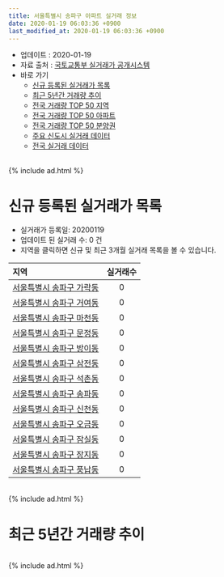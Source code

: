 ```yaml
---
title: 서울특별시 송파구 아파트 실거래 정보
date: 2020-01-19 06:03:36 +0900
last_modified_at: 2020-01-19 06:03:36 +0900
---
```


* 업데이트 : 2020-01-19
* 자료 출처 : [국토교통부 실거래가 공개시스템](http://rt.molit.go.kr)
* 바로 가기
    * [신규 등록된 실거래가 목록](#신규-등록된-실거래가-목록)
    * [최근 5년간 거래량 추이](#최근-5년간-거래량-추이)
    * [전국 거래량 TOP 50 지역](https://apt-info.github.io/apt-trade-info/최근-3개월-전국에서-가장-거래가-많이-발생한-지역)
    * [전국 거래량 TOP 50 아파트](https://apt-info.github.io/apt-trade-info/최근-3개월-전국에서-가장-거래가-많이-발생한-아파트)
    * [전국 거래량 TOP 50 분양권](https://apt-info.github.io/apt-trade-info/최근-3개월-전국에서-가장-거래가-많이-발생한-분양권)
    * [주요 신도시 실거래 데이터](https://apt-info.github.io/apt-trade-info/주요-신도시)
    * [전국 실거래 데이터](https://apt-info.github.io/apt-trade-info/전국)

<br>
{% include ad.html %}
<br>

# 신규 등록된 실거래가 목록
* 실거래가 등록일: 20200119
* 업데이트 된 실거래 수: 0 건
* 지역을 클릭하면 신규 및 최근 3개월 실거래 목록을 볼 수 있습니다.


|지역|실거래수|
|:---|:---:|
|[서울특별시 송파구 가락동](https://apt-info.github.io/apt-trade-info/서울특별시-송파구-가락동)|0|
|[서울특별시 송파구 거여동](https://apt-info.github.io/apt-trade-info/서울특별시-송파구-거여동)|0|
|[서울특별시 송파구 마천동](https://apt-info.github.io/apt-trade-info/서울특별시-송파구-마천동)|0|
|[서울특별시 송파구 문정동](https://apt-info.github.io/apt-trade-info/서울특별시-송파구-문정동)|0|
|[서울특별시 송파구 방이동](https://apt-info.github.io/apt-trade-info/서울특별시-송파구-방이동)|0|
|[서울특별시 송파구 삼전동](https://apt-info.github.io/apt-trade-info/서울특별시-송파구-삼전동)|0|
|[서울특별시 송파구 석촌동](https://apt-info.github.io/apt-trade-info/서울특별시-송파구-석촌동)|0|
|[서울특별시 송파구 송파동](https://apt-info.github.io/apt-trade-info/서울특별시-송파구-송파동)|0|
|[서울특별시 송파구 신천동](https://apt-info.github.io/apt-trade-info/서울특별시-송파구-신천동)|0|
|[서울특별시 송파구 오금동](https://apt-info.github.io/apt-trade-info/서울특별시-송파구-오금동)|0|
|[서울특별시 송파구 잠실동](https://apt-info.github.io/apt-trade-info/서울특별시-송파구-잠실동)|0|
|[서울특별시 송파구 장지동](https://apt-info.github.io/apt-trade-info/서울특별시-송파구-장지동)|0|
|[서울특별시 송파구 풍납동](https://apt-info.github.io/apt-trade-info/서울특별시-송파구-풍납동)|0|


<br>
{% include ad.html %}
<br>

# 최근 5년간 거래량 추이


<div style="width:100%;">
    <canvas id="deal_progress" height="200"></canvas>
</div>

<script>
new Chart(document.getElementById("deal_progress"), {
    type: 'line',
    data: {
        labels: ['201501','201502','201503','201504','201505','201506','201507','201508','201509','201510','201511','201512','201601','201602','201603','201604','201605','201606','201607','201608','201609','201610','201611','201612','201701','201702','201703','201704','201705','201706','201707','201708','201709','201710','201711','201712','201801','201802','201803','201804','201805','201806','201807','201808','201809','201810','201811','201812','201901','201902','201903','201904','201905','201906','201907','201908','201909','201910','201911','201912','202001'],
        datasets: [{
            label: '매매',
            pointRadius: 1,
            data: [560, 578, 906, 681, 665, 616, 685, 515, 591, 814, 557, 287, 264, 288, 498, 753, 869, 1052, 768, 749, 791, 873, 299, 275, 271, 428, 637, 779, 1330, 693, 1073, 235, 589, 514, 711, 809, 1034, 442, 399, 196, 166, 185, 410, 972, 552, 175, 107, 99, 94, 100, 198, 300, 449, 758, 779, 402, 641, 987, 829, 274, 13],
            borderColor: "rgba(255, 201, 14, 1)",
            backgroundColor: "rgba(255, 201, 14, 0.5)",
            fill: false,
            lineTension: 0
        },{
            label: '전월세',
            pointRadius: 1,
            data: [1564, 1312, 1565, 1174, 1059, 951, 1026, 958, 843, 1144, 1002, 1231, 1186, 1123, 1107, 966, 1012, 1145, 1118, 1247, 1200, 1614, 1326, 1523, 1056, 1405, 1286, 1193, 1109, 1121, 1130, 1089, 1121, 1027, 1141, 1301, 1283, 1176, 1368, 998, 975, 1065, 1013, 1050, 1086, 1392, 1079, 1331, 1732, 1442, 1554, 1157, 973, 926, 933, 935, 831, 1151, 962, 1083, 278],
            borderColor: "rgba(0, 141, 185, 1)",
            backgroundColor: "rgba(0, 141, 185, 0.5)",
            fill: false,
            lineTension: 0
        }
        ]
    },
    options: {
        responsive: true,
        title: {
            display: false
        },
        tooltips: {
            mode: 'index',
            intersect: false
        },
        hover: {
            mode: 'nearest',
            intersect: true
        },
        scales: {
            xAxes: [{
                display: true,
                scaleLabel: {
                    display: true,
                    labelString: '년/월'
                }
            }],
            yAxes: [{
                display: true,
                ticks: {
                    suggestedMin: 0,
                },
                scaleLabel: {
                    display: true,
                    labelString: '실거래 수'
                }
            }]
        }
    }
});

</script>


<br>
{% include ad.html %}
<br>

